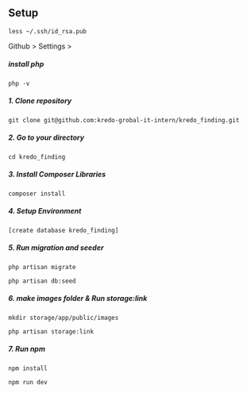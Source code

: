 ## Setup
`less ~/.ssh/id_rsa.pub`

Github > Settings > 

##### install php 
`php -v`

##### 1. Clone repository
`git clone git@github.com:kredo-grobal-it-intern/kredo_finding.git`

##### 2. Go to your directory
`cd kredo_finding`

##### 3. Install Composer Libraries
`composer install`

##### 4. Setup Environment
`[create database kredo_finding]`

##### 5. Run migration and seeder
`php artisan migrate`

`php artisan db:seed`

##### 6. make images folder & Run storage:link
`mkdir storage/app/public/images`

`php artisan storage:link`

##### 7. Run npm
`npm install`

`npm run dev`
